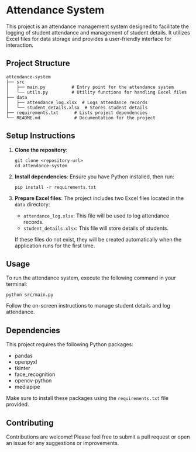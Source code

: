 # Attendance System

This project is an attendance management system designed to facilitate the logging of student attendance and management of student details. It utilizes Excel files for data storage and provides a user-friendly interface for interaction.

## Project Structure

```
attendance-system
├── src
│   ├── main.py          # Entry point for the attendance system
│   └── utils.py         # Utility functions for handling Excel files
├── data
│   ├── attendance_log.xlsx  # Logs attendance records
│   └── student_details.xlsx  # Stores student details
├── requirements.txt      # Lists project dependencies
└── README.md             # Documentation for the project
```

## Setup Instructions

1. **Clone the repository**:
   ```
   git clone <repository-url>
   cd attendance-system
   ```

2. **Install dependencies**:
   Ensure you have Python installed, then run:
   ```
   pip install -r requirements.txt
   ```

3. **Prepare Excel files**:
   The project includes two Excel files located in the `data` directory:
   - `attendance_log.xlsx`: This file will be used to log attendance records.
   - `student_details.xlsx`: This file will store details of students.

   If these files do not exist, they will be created automatically when the application runs for the first time.

## Usage

To run the attendance system, execute the following command in your terminal:
```
python src/main.py
```

Follow the on-screen instructions to manage student details and log attendance.

## Dependencies

This project requires the following Python packages:
- pandas
- openpyxl
- tkinter
- face_recognition
- opencv-python
- mediapipe

Make sure to install these packages using the `requirements.txt` file provided.

## Contributing

Contributions are welcome! Please feel free to submit a pull request or open an issue for any suggestions or improvements.